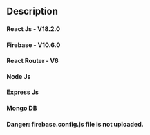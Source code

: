 ## Description

#### React Js - V18.2.0
#### Firebase - V10.6.0
#### React Router - V6
#### Node Js
#### Express Js
#### Mongo DB

#### Danger: firebase.config.js file is not uploaded.